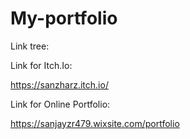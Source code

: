 # My-portfolio
Link tree:

Link for Itch.Io:

https://sanzharz.itch.io/


Link for Online Portfolio:

https://sanjayzr479.wixsite.com/portfolio
